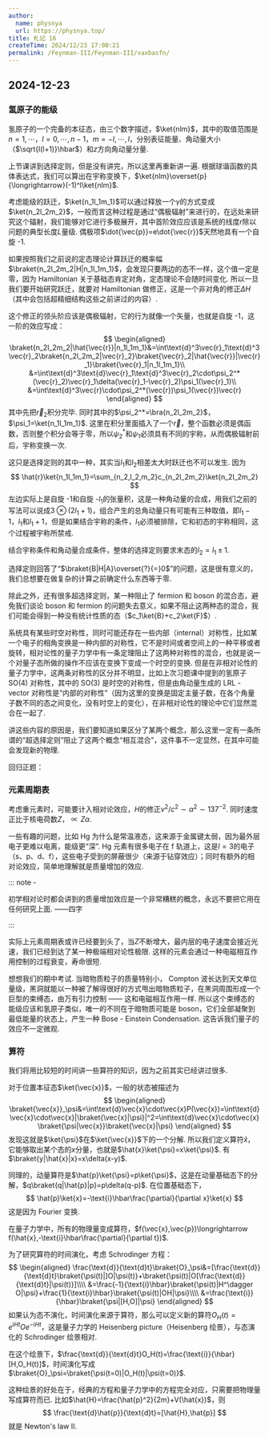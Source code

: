 ```yaml
---
author:
  name: physnya
  url: https://physnya.top/
title: 札记 16
createTime: 2024/12/23 17:00:21
permalink: /Feynman-III/Feynman-III/vaxbasfn/
---
```

## 2024-12-23

### 氢原子的能级

氢原子的一个完备的本征态，由三个数字描述，$\ket{nlm}$，其中的取值范围是$n=1,\cdots$，$l=0,\cdots,n-1$，$m=-l,\cdots,l$，分别表征能量、角动量大小（$\sqrt{l(l+1)}\hbar$）和$z$方向角动量分量.

上节课讲到选择定则，但是没有讲完，所以这里再重新讲一遍. 根据球谐函数的具体表达式，我们可以算出在宇称变换下，$\ket{nlm}\overset{p}{\longrightarrow}(-1)^l\ket{nlm}$.

考虑能级的跃迁，$\ket{n_1l_1m_1}$可以通过释放一个$\gamma$的方式变成$\ket{n_2l_2m_2}$，一般而言这种过程是通过“偶极辐射”来进行的，在远处来研究这个辐射，我们能够对它进行多极展开，其中首阶效应应该是系统的线度$r$除以问题的典型长度$L$量级. 偶极项$\dot{\vec{p}}=e\dot{\vec{r}}$天然地具有一个自旋 -$1$.

如果按照我们之前说的定态理论计算跃迁的概率幅$\braket{n_2l_2m_2|H|n_1l_1m_1}$，会发现只要两边的态不一样，这个值一定是零，因为 Hamiltonian 关于基础态肯定对角，定态理论不会随时间变化. 所以一旦我们要开始研究跃迁，就要对 Hamiltonian 做修正，这是一个非对角的修正$\Delta H$（其中会包括超精细结构这些之前讲过的内容）.

这个修正的领头阶应该是偶极辐射，它的行为就像一个矢量，也就是自旋 -$1$，这一阶的效应写成：
$$
\begin{aligned}
\braket{n_2l_2m_2|\hat{\vec{r}}|n_1l_1m_1}&=\int\text{d}^3\vec{r}_1\text{d}^3\vec{r}_2\braket{n_2l_2m_2|\vec{r}_2}\braket{\vec{r}_2|\hat{\vec{r}}|\vec{r}_1}\braket{\vec{r}_1|n_1l_1m_1}\\
&=\int\text{d}^3\text{d}\vec{r}_1\text{d}^3\vec{r}_2\cdot\psi_2^*(\vec{r}_2)\vec{r}_1\delta(\vec{r}_1-\vec{r}_2)\psi_1(\vec{r}_1)\\
&=\int\text{d}^3\vec{r}\cdot\psi_2^*(\vec{r})\psi_1(\vec{r})\vec{r}
\end{aligned}
$$
其中先把$\vec{r}_2$积分完毕. 同时其中的$\psi_2^*=\bra{n_2l_2m_2}$，$\psi_1=\ket{n_1l_1m_1}$. 这里在积分里面插入了一个$\vec{r}$，整个函数必须是偶函数，否则整个积分会等于零，所以$\psi_2^*$和$\psi_1$必须具有不同的宇称，从而偶极辐射前后，宇称变换一次.

这只是选择定则的其中一种，其实当$l_1$和$l_2$相差太大时跃迁也不可以发生. 因为
$$
\hat{r}\ket{n_1l_1m_1}=\sum_{n_2,l_2,m_2}c_{n_2l_2m_2}\ket{n_2l_2m_2}
$$
左边实际上是自旋 -$1$和自旋 -$l_1$的张量积，这是一种角动量的合成，用我们之前的写法可以说成$3\otimes(2l_1+1)$，组合产生的总角动量只有可能有三种取值，即$l_1-1$，$l_1$和$l_1+1$，但是如果结合宇称的条件，$l_1$必须被排除，它和初态的宇称相同，这个过程被宇称所禁戒.

结合宇称条件和角动量合成条件，整体的选择定则要求末态的$l_2=l_1\pm1$.

选择定则回答了“$\braket{B|H|A}\overset{?}{=}0$”的问题，这是很有意义的，我们总想要在做复杂的计算之前确定什么东西等于零.

除此之外，还有很多超选择定则，某一种阻止了 fermion 和 boson 的混合态，避免我们谈论 boson 和 fermion 的问题失去意义，如果不阻止这两种态的混合，我们可能会得到一种没有统计性质的态（$c_1\ket{B}+c_2\ket{F}$）.

系统具有某些时空对称性，同时可能还存在一些内部（internal）对称性，比如某一个电子的相角变换是一种内部的对称性，它不是时间或者空间上的一种平移或者旋转，相对论性的量子力学中有一条定理阻止了这两种对称性的混合，也就是说一个对量子态所做的操作不应该在变换下变成一个时空的变换. 但是在非相对论性的量子力学中，这两条对称性的区分并不明显，比如上次习题课中提到的氢原子 SO(4) 对称性，其中的 SO(3) 是时空的对称性，但是由角动量生成的 LRL - vector 对称性是“内部的对称性”（因为这里的变换是固定主量子数，在各个角量子数不同的态之间变化，没有时空上的变化），在非相对论性的理论中它们显然混合在一起了.

讲这些内容的原因是，我们要知道如果区分了某两个概念，那么这里一定有一条所谓的“超选择定则”阻止了这两个概念“相互混合”，这件事不一定显然，在其中可能会发现新的物理.

回归正题：

### 元素周期表

考虑重元素时，可能要计入相对论效应，$H$的修正$v^2/c^2\sim\alpha^2\sim137^{-2}$. 同时速度正比于核电荷数$Z$，$\propto Z\alpha$.

一些有趣的问题，比如 Hg 为什么是常温液态，这来源于金属键太弱，因为最外层电子更难以电离，能级更“深”. Hg 元素有很多电子在 f 轨道上，这是$l=3$的电子（s、p、d、f），这些电子受到的屏蔽很少（来源于钻穿效应）；同时有额外的相对论效应，简单地理解就是质量增加的效应.

::: note -

初学相对论时都会讲到的质量增加效应是一个非常糟糕的概念，永远不要把它用在任何研究上面.
——四字

:::

实际上元素周期表或许已经要到头了，当$Z$不断增大，最内层的电子速度会接近光速，我们已经到达了某一种极端相对论性极限. 这样的元素会通过一种电磁相互作用控制的过程衰变，寿命很短.

想想我们的期中考试. 当暗物质粒子的质量特别小， Compton 波长达到天文单位量级，黑洞就能以一种被了解得很好的方式甩出暗物质粒子，在黑洞周围形成一个巨型的束缚态，由万有引力控制 —— 这和电磁相互作用一样. 所以这个束缚态的能级应该和氢原子类似，唯一的不同在于暗物质可能是 boson，它们全部凝聚到最低能量的状态上，产生一种 Bose - Einstein Condensation. 这告诉我们量子的效应不一定微观.

### 算符

我们将用比较短的时间讲一些算符的知识，因为之前其实已经讲过很多.

对于位置本征态$\ket{\vec{x}}$，一般的状态被描述为
$$
\begin{aligned}
\braket{\vec{x}}_\psi&=\int\text{d}\vec{x}\cdot\vec{x}P(\vec{x})=\int\text{d}\vec{x}\cdot\vec{x}|\braket{\vec{x}|\psi}|^2=\int\text{d}\vec{x}\cdot\vec{x}\braket{\psi|\vec{x}}\braket{\vec{x}|\psi}
\end{aligned}
$$
发现这就是$\ket{\psi}$在$\ket{\vec{x}}$下的一个分解. 所以我们定义算符$\hat{x}$，它能够取出某个态的$x$分量，也就是$\hat{x}\ket{\psi}=x\ket{\psi}$. 有$\braket{y|\hat{x}|x}=x\delta(x-y)$.

同理的，动量算符是$\hat{p}\ket{\psi}=p\ket{\psi}$，这是在动量基础态下的分解，$q\braket{q|\hat{p}|p}=p\delta(q-p)$. 在位置基础态下，
$$
\hat{p}\ket{x}=-\text{i}\hbar\frac{\partial}{\partial x}\ket{x}
$$
这是因为 Fourier 变换.

在量子力学中，所有的物理量变成算符，$f(\vec{x},\vec{p})\longrightarrow f(\hat{x},-\text{i}\hbar\frac{\partial}{\partial t})$.

为了研究算符的时间演化，考虑 Schrodinger 方程：
$$
\begin{aligned}
\frac{\text{d}}{\text{d}t}\braket{O}_\psi&=[\frac{\text{d}}{\text{d}t}\braket{\psi(t)|]O|\psi(t)}+\braket{\psi(t)|O[\frac{\text{d}}{\text{d}t}|\psi(t)}]\\\\
&=\frac{-1}{\text{i}\hbar}\braket{\psi(t)|H^\dagger O|\psi}+\frac{1}{\text{i}\hbar}\braket{\psi(t)|OH|\psi}\\\\
&=\frac{\text{i}}{\hbar}\braket{\psi|[H,O]|\psi}
\end{aligned}
$$
如果认为态不演化，时间演化来源于算符，那么可以定义新的算符$O_H(t)=e^{\text{i}Ht}Oe^{-\text{i}Ht}$，这是量子力学的 Heisenberg picture（Heisenberg 绘景），与态演化的 Schrodinger 绘景相对.

在这个绘景下，$\frac{\text{d}}{\text{d}t}O_H(t)=\frac{\text{i}}{\hbar}[H,O_H(t)]$，时间演化写成$\braket{O}_\psi=\braket{\psi(t=0)|O_H(t)|\psi(t=0)}$.

这种绘景的好处在于，经典的方程和量子力学中的方程完全对应，只需要把物理量写成算符而已. 比如$\hat{H}=\frac{\hat{p}^2}{2m}+V(\hat{x})$，则
$$
\frac{\text{d}\hat{p}}{\text{d}t}=[\hat{H},\hat{p}]
$$
就是 Newton\'s law II.